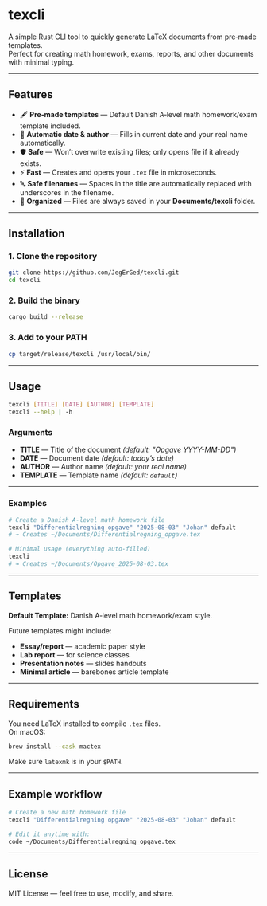 # texcli

A simple Rust CLI tool to quickly generate LaTeX documents from pre‑made templates.  
Perfect for creating math homework, exams, reports, and other documents with minimal typing.

---

## Features

- 🖋 **Pre‑made templates** — Default Danish A‑level math homework/exam template included.
- 📅 **Automatic date & author** — Fills in current date and your real name automatically.
- 🛡 **Safe** — Won’t overwrite existing files; only opens file if it already exists.
- ⚡ **Fast** — Creates and opens your `.tex` file in microseconds.
- 🔤 **Safe filenames** — Spaces in the title are automatically replaced with underscores in the filename.
- 📂 **Organized** — Files are always saved in your **Documents/texcli** folder.

---

## Installation

### 1. Clone the repository
```bash
git clone https://github.com/JegErGed/texcli.git
cd texcli
```

### 2. Build the binary
```bash
cargo build --release
```

### 3. Add to your PATH
```bash
cp target/release/texcli /usr/local/bin/
```

---

## Usage

```bash
texcli [TITLE] [DATE] [AUTHOR] [TEMPLATE]
texcli --help | -h
```

### Arguments
- **TITLE** — Title of the document *(default: "Opgave YYYY-MM-DD")*
- **DATE** — Document date *(default: today’s date)*
- **AUTHOR** — Author name *(default: your real name)*
- **TEMPLATE** — Template name *(default: `default`)*

---

### Examples

```bash
# Create a Danish A-level math homework file
texcli "Differentialregning opgave" "2025-08-03" "Johan" default
# → Creates ~/Documents/Differentialregning_opgave.tex

# Minimal usage (everything auto-filled)
texcli
# → Creates ~/Documents/Opgave_2025-08-03.tex
```

---

## Templates

**Default Template:** Danish A‑level math homework/exam style.

Future templates might include:
- **Essay/report** — academic paper style
- **Lab report** — for science classes
- **Presentation notes** — slides handouts
- **Minimal article** — barebones article template

---

## Requirements

You need LaTeX installed to compile `.tex` files.  
On macOS:
```bash
brew install --cask mactex
```

Make sure `latexmk` is in your `$PATH`.

---

## Example workflow

```bash
# Create a new math homework file
texcli "Differentialregning opgave" "2025-08-03" "Johan" default

# Edit it anytime with:
code ~/Documents/Differentialregning_opgave.tex
```

---

## License
MIT License — feel free to use, modify, and share.
